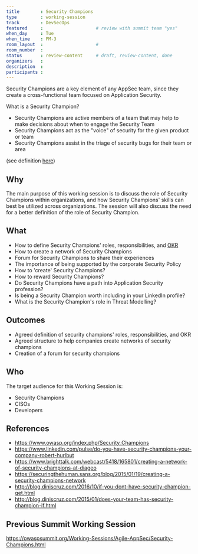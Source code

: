 ```yaml
---
title        : Security Champions
type         : working-session
track        : DevSecOps
featured     :                    # review with summit team "yes"
when_day     : Tue
when_time    : PM-3
room_layout  :                    #
room_number  :
status       : review-content     # draft, review-content, done
organizers   :
description  :
participants :
---
```


Security Champions are a key element of any AppSec team, since they create a cross-functional team focused on Application Security.

What is a Security Champion?

- Security Champions are active members of a team that may help to make decisions about when to engage the Security Team
- Security Champions act as the "voice" of security for the given product or team
- Security Champions assist in the triage of security bugs for their team or area

(see definition [here](https://www.owasp.org/index.php/Security_Champions))

## Why

The main purpose of this working session is to discuss the role of Security Champions within organizations, and how Security Champions' skills can best be utilized across organizations. The session will also discuss the need for a better definition of the role of Security Champion.

## What

 - How to define Security Champions' roles, responsibilities, and [OKR](https://en.wikipedia.org/wiki/OKR)
 - How to create a network of Security Champions
 - Forum for Security Champions to share their experiences
 - The importance of being supported by the corporate Security Policy
 - How to 'create' Security Champions?
 - How to reward Security Champions?
 - Do Security Champions have a path into Application Security profession?
 - Is being a Security Champion worth including in your LinkedIn profile?
 - What is the Security Champion's role in Threat Modelling?

## Outcomes

- Agreed definition of security champions' roles, responsibilities, and OKR
- Agreed structure to help companies create networks of security champions
- Creation of a forum for security champions

## Who

The target audience for this Working Session is:

 - Security Champions
 - CISOs
 - Developers

## References

 - https://www.owasp.org/index.php/Security_Champions
 - https://www.linkedin.com/pulse/do-you-have-security-champions-your-company-robert-hurlbut
 - https://www.brighttalk.com/webcast/5418/165801/creating-a-network-of-security-champions-at-diageo
 - https://securingthehuman.sans.org/blog/2015/01/19/creating-a-security-champions-network
 - http://blog.diniscruz.com/2016/10/if-you-dont-have-security-champion-get.html
 - http://blog.diniscruz.com/2015/01/does-your-team-has-security-champion-if.html


## Previous Summit Working Session

https://owaspsummit.org/Working-Sessions/Agile-AppSec/Security-Champions.html

